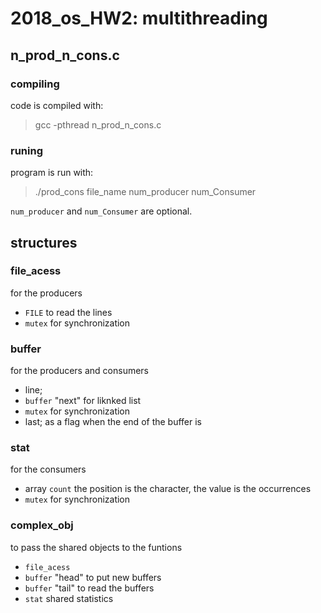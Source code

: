 # 2018_os_HW2: multithreading

## n_prod_n_cons.c
### compiling
code is compiled with:
> gcc -pthread n_prod_n_cons.c

### runing
program is run with:
> ./prod_cons file_name num_producer num_Consumer

`num_producer` and `num_Consumer` are optional.

## structures

### file_acess
for the producers
* `FILE` to read the lines
* `mutex` for synchronization

### buffer
for the producers and consumers
* line;
* `buffer` "next" for liknked list
* `mutex` for synchronization
* last; as a flag when the end of the buffer is 

### stat
for the consumers
* array `count` the position is the character, the value is the occurrences
* `mutex` for synchronization

### complex_obj
to pass the shared objects to the funtions
* `file_acess`
* `buffer` "head" to put new buffers
* `buffer` "tail" to read the buffers
* `stat` shared statistics
